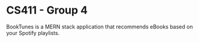 # CS411 - Group 4
BookTunes is a MERN stack application that recommends eBooks based on your Spotify playlists. 
